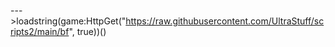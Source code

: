 
--->loadstring(game:HttpGet("https://raw.githubusercontent.com/UltraStuff/scripts2/main/bf", true))()
